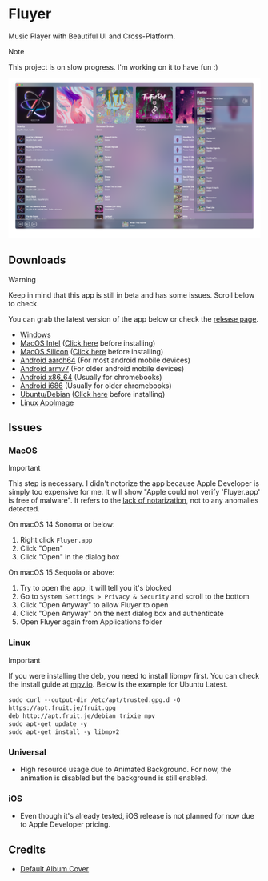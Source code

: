 # Fluyer
Music Player with Beautiful UI and Cross-Platform.
> [!NOTE]
> This project is on slow progress. I'm working on it to have fun :)

![Preview App](preview.png)

## Downloads
> [!WARNING]
> Keep in mind that this app is still in beta and has some issues. Scroll below to check.

You can grab the latest version of the app below or check the [release page](https://github.com/alvindimas05/Fluyer/releases).
- [Windows](https://github.com/alvindimas05/Fluyer/releases/download/v0.1.0/Fluyer_0.1.0_x64-setup.exe)
- [MacOS Intel](https://github.com/alvindimas05/Fluyer/releases/download/v0.1.0/Fluyer_0.1.0_x64.dmg) ([Click here](#macos) before installing)
- [MacOS Silicon](https://github.com/alvindimas05/Fluyer/releases/download/v0.1.0/Fluyer_0.1.0_aarch64.dmg) ([Click here](#macos) before installing)
- [Android aarch64](https://github.com/alvindimas05/Fluyer/releases/download/v0.1.0/Fluyer_0.1.0_aarch64.apk) (For most android mobile devices)
- [Android armv7](https://github.com/alvindimas05/Fluyer/releases/download/v0.1.0/Fluyer_0.1.0_armv7.apk) (For older android mobile devices)
- [Android x86_64](https://github.com/alvindimas05/Fluyer/releases/download/v0.1.0/Fluyer_0.1.0_x86_64.apk) (Usually for chromebooks)
- [Android i686](https://github.com/alvindimas05/Fluyer/releases/download/v0.1.0/Fluyer_0.1.0_i686.apk) (Usually for older chromebooks)
- [Ubuntu/Debian](https://github.com/alvindimas05/Fluyer/releases/download/v0.1.0/Fluyer_0.1.0_amd64.deb) ([Click here](#linux) before installing)
- [Linux AppImage](https://github.com/alvindimas05/Fluyer/releases/download/v0.1.0/Fluyer_0.1.0_amd64.AppImage)

## Issues

### MacOS

> [!IMPORTANT]
> This step is necessary. I didn't notorize the app because Apple Developer is simply too expensive for me. It will show "Apple could not verify 'Fluyer.app' is free of malware". It refers to the [lack of notarization](https://support.apple.com/en-us/102445), not to any anomalies detected.

On macOS 14 Sonoma or below:
1. Right click `Fluyer.app`
2. Click "Open"
3. Click "Open" in the dialog box

On macOS 15 Sequoia or above:
1. Try to open the app, it will tell you it's blocked
2. Go to `System Settings > Privacy & Security` and scroll to the bottom
3. Click "Open Anyway" to allow Fluyer to open
4. Click "Open Anyway" on the next dialog box and authenticate
5. Open Fluyer again from Applications folder

### Linux
> [!IMPORTANT]
> If you were installing the deb, you need to install libmpv first.
> You can check the install guide at [mpv.io](https://mpv.io/installation/).
> Below is the example for Ubuntu Latest.

```
sudo curl --output-dir /etc/apt/trusted.gpg.d -O https://apt.fruit.je/fruit.gpg
deb http://apt.fruit.je/debian trixie mpv
sudo apt-get update -y
sudo apt-get install -y libmpv2
```

### Universal
- High resource usage due to Animated Background. For now, the animation is disabled but the background is still enabled.

### iOS
- Even though it's already tested, iOS release is not planned for now due to Apple Developer pricing.

## Credits
- [Default Album Cover](https://www.freepik.com/free-vector/music-notes-rainbow-colourful-with-vinyl-record-white-backgro_24459713.htm)